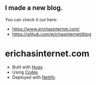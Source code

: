 ## I made a new blog.
You can check it out here:
- https://www.erichasinternet.com/
- https://github.com/erichasinternet/blog

# erichasinternet.com

- Built with [Hugo](https://gohugo.io/)
- Using [Codex](https://github.com/jakewies/hugo-theme-codex)
- Deployed with [Netlify](https://www.netlify.com/)
